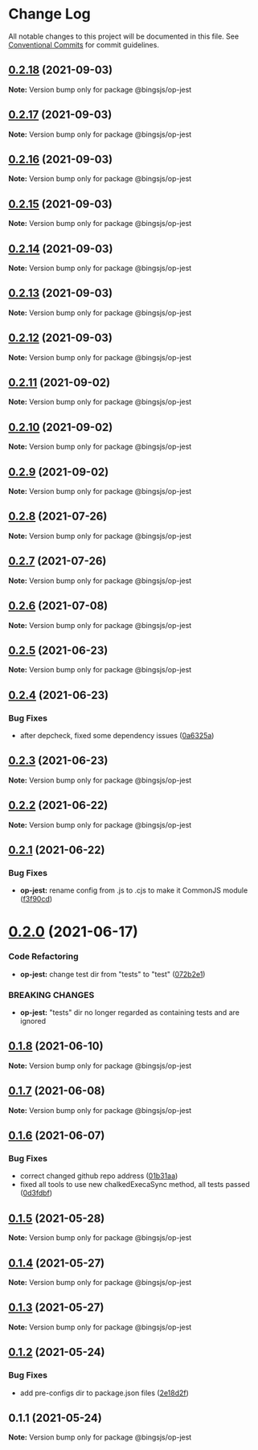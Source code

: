 # Change Log

All notable changes to this project will be documented in this file.
See [Conventional Commits](https://conventionalcommits.org) for commit guidelines.

## [0.2.18](https://github.com/bingtimren/op-tools/compare/@bingsjs/op-jest@0.2.17...@bingsjs/op-jest@0.2.18) (2021-09-03)

**Note:** Version bump only for package @bingsjs/op-jest





## [0.2.17](https://github.com/bingtimren/op-tools/compare/@bingsjs/op-jest@0.2.16...@bingsjs/op-jest@0.2.17) (2021-09-03)

**Note:** Version bump only for package @bingsjs/op-jest





## [0.2.16](https://github.com/bingtimren/op-tools/compare/@bingsjs/op-jest@0.2.15...@bingsjs/op-jest@0.2.16) (2021-09-03)

**Note:** Version bump only for package @bingsjs/op-jest





## [0.2.15](https://github.com/bingtimren/op-tools/compare/@bingsjs/op-jest@0.2.14...@bingsjs/op-jest@0.2.15) (2021-09-03)

**Note:** Version bump only for package @bingsjs/op-jest





## [0.2.14](https://github.com/bingtimren/op-tools/compare/@bingsjs/op-jest@0.2.13...@bingsjs/op-jest@0.2.14) (2021-09-03)

**Note:** Version bump only for package @bingsjs/op-jest





## [0.2.13](https://github.com/bingtimren/op-tools/compare/@bingsjs/op-jest@0.2.12...@bingsjs/op-jest@0.2.13) (2021-09-03)

**Note:** Version bump only for package @bingsjs/op-jest





## [0.2.12](https://github.com/bingtimren/op-tools/compare/@bingsjs/op-jest@0.2.11...@bingsjs/op-jest@0.2.12) (2021-09-03)

**Note:** Version bump only for package @bingsjs/op-jest





## [0.2.11](https://github.com/bingtimren/op-tools/compare/@bingsjs/op-jest@0.2.10...@bingsjs/op-jest@0.2.11) (2021-09-02)

**Note:** Version bump only for package @bingsjs/op-jest





## [0.2.10](https://github.com/bingtimren/op-tools/compare/@bingsjs/op-jest@0.2.9...@bingsjs/op-jest@0.2.10) (2021-09-02)

**Note:** Version bump only for package @bingsjs/op-jest





## [0.2.9](https://github.com/bingtimren/op-tools/compare/@bingsjs/op-jest@0.2.8...@bingsjs/op-jest@0.2.9) (2021-09-02)

**Note:** Version bump only for package @bingsjs/op-jest





## [0.2.8](https://github.com/bingtimren/op-tools/compare/@bingsjs/op-jest@0.2.7...@bingsjs/op-jest@0.2.8) (2021-07-26)

**Note:** Version bump only for package @bingsjs/op-jest





## [0.2.7](https://github.com/bingtimren/op-tools/compare/@bingsjs/op-jest@0.2.6...@bingsjs/op-jest@0.2.7) (2021-07-26)

**Note:** Version bump only for package @bingsjs/op-jest





## [0.2.6](https://github.com/bingtimren/op-tools/compare/@bingsjs/op-jest@0.2.5...@bingsjs/op-jest@0.2.6) (2021-07-08)

**Note:** Version bump only for package @bingsjs/op-jest





## [0.2.5](https://github.com/bingtimren/op-tools/compare/@bingsjs/op-jest@0.2.4...@bingsjs/op-jest@0.2.5) (2021-06-23)

**Note:** Version bump only for package @bingsjs/op-jest





## [0.2.4](https://github.com/bingtimren/op-tools/compare/@bingsjs/op-jest@0.2.3...@bingsjs/op-jest@0.2.4) (2021-06-23)


### Bug Fixes

* after depcheck, fixed some dependency issues ([0a6325a](https://github.com/bingtimren/op-tools/commit/0a6325aa844ddd02159dbf540313219a84088848))





## [0.2.3](https://github.com/bingtimren/op-tools/compare/@bingsjs/op-jest@0.2.2...@bingsjs/op-jest@0.2.3) (2021-06-23)

**Note:** Version bump only for package @bingsjs/op-jest





## [0.2.2](https://github.com/bingtimren/op-tools/compare/@bingsjs/op-jest@0.2.1...@bingsjs/op-jest@0.2.2) (2021-06-22)

**Note:** Version bump only for package @bingsjs/op-jest





## [0.2.1](https://github.com/bingtimren/op-tools/compare/@bingsjs/op-jest@0.2.0...@bingsjs/op-jest@0.2.1) (2021-06-22)


### Bug Fixes

* **op-jest:** rename config from .js to .cjs to make it CommonJS module ([f3f90cd](https://github.com/bingtimren/op-tools/commit/f3f90cd8233c54c317cf51e286d23dd2b17362d2))





# [0.2.0](https://github.com/bingtimren/op-tools/compare/@bingsjs/op-jest@0.1.8...@bingsjs/op-jest@0.2.0) (2021-06-17)


### Code Refactoring

* **op-jest:** change test dir from "tests" to "test" ([072b2e1](https://github.com/bingtimren/op-tools/commit/072b2e1393e62f0d67ebb7bd4aecab74fcf4d48f))


### BREAKING CHANGES

* **op-jest:** "tests" dir no longer regarded as containing tests and are ignored





## [0.1.8](https://github.com/bingtimren/op-tools/compare/@bingsjs/op-jest@0.1.7...@bingsjs/op-jest@0.1.8) (2021-06-10)

**Note:** Version bump only for package @bingsjs/op-jest





## [0.1.7](https://github.com/bingtimren/op-tools/compare/@bingsjs/op-jest@0.1.6...@bingsjs/op-jest@0.1.7) (2021-06-08)

**Note:** Version bump only for package @bingsjs/op-jest





## [0.1.6](https://github.com/bingtimren/op-tools/compare/@bingsjs/op-jest@0.1.5...@bingsjs/op-jest@0.1.6) (2021-06-07)


### Bug Fixes

* correct changed github repo address ([01b31aa](https://github.com/bingtimren/op-tools/commit/01b31aa45ebff6257280ac30ca8d85c6c4a6ef3a))
* fixed all tools to use new chalkedExecaSync method, all tests passed ([0d3fdbf](https://github.com/bingtimren/op-tools/commit/0d3fdbfc7ed2ecdee27e9b4208e0950d5f75aa72))





## [0.1.5](https://github.com/bingtimren/op-tools/compare/@bingsjs/op-jest@0.1.4...@bingsjs/op-jest@0.1.5) (2021-05-28)

**Note:** Version bump only for package @bingsjs/op-jest





## [0.1.4](https://github.com/bingtimren/op-tools/compare/@bingsjs/op-jest@0.1.3...@bingsjs/op-jest@0.1.4) (2021-05-27)

**Note:** Version bump only for package @bingsjs/op-jest





## [0.1.3](https://github.com/bingtimren/op-tools/compare/@bingsjs/op-jest@0.1.2...@bingsjs/op-jest@0.1.3) (2021-05-27)

**Note:** Version bump only for package @bingsjs/op-jest





## [0.1.2](https://github.com/bingtimren/op-tools/compare/@bingsjs/op-jest@0.1.1...@bingsjs/op-jest@0.1.2) (2021-05-24)


### Bug Fixes

* add pre-configs dir to package.json files ([2e18d2f](https://github.com/bingtimren/op-tools/commit/2e18d2ffe03dd258249da4d40b125eb1ef56adac))





## 0.1.1 (2021-05-24)

**Note:** Version bump only for package @bingsjs/op-jest
